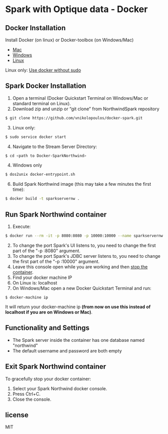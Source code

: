 
# Spark with Optique data - Docker 

## Docker Installation

Install Docker (on linux) or Docker-toolbox (on Windows/Mac) 
  - [Mac](https://docs.docker.com/mac/step_one/)
  - [Windows](https://docs.docker.com/windows/step_one/)
  - [Linux](https://docs.docker.com/linux/step_one/)  

Linux only: [Use docker without sudo](http://askubuntu.com/a/477554)

## Spark Docker Installation
1. Open a terminal (Docker Quickstart Terminal on Windows/Mac or standard terminal on Linux).
2. Download zip and unzip or “git clone” from NorthwindSpark repository


  ```bash
  $ git clone https://github.com/vnikolopoulos/docker-spark.git
  ```
3. Linux only:

  ```bash
  $ sudo service docker start
  ```
4. Navigate to the Stream Server Directory:

  ```bash
  $ cd <path to Docker-SparkNorthwind>
  ```
4. Windows only

  ```bash
  $ dos2unix docker-entrypoint.sh
  ```
6. Build Spark Northwind image (this may take a few minutes the first time):

  ```bash
  $ docker build -t sparkservernw .
  ```

## Run  Spark Northwind container
1. Execute:
```bash
$ docker run --rm -it -p 8080:8080 -p 10000:10000 --name sparkservernw sparkservernw
```
2. To change the port Spark's UI listens to, you need to change the first part of the "-p <chage-this>:8080" argument.
3. To change the port Spark's JDBC server listens to, you need to change the first part of the "-p <chage-this>:10000" argument.
4. Leave this console open while you are working and then [stop the container](#exit-container).
5. Find your docker machine IP
  1. On Linux is: localhost
  2. On Windows/Mac open a new Docker Quickstart Terminal and run:
  ```
  $ docker-machine ip
  ```
  It will return your docker-machine ip **(from now on use this instead of localhost if you are on Windows or Mac)**.

## Functionality and Settings
- The Spark server inside the container has one database named "northwind"
- The default username and password are both empty


## Exit Spark Northwind container
To gracefully stop your docker container:

1. Select your Spark Northwind docker console.
2. Press Ctrl+C.
3. Close the console.



## license

MIT
